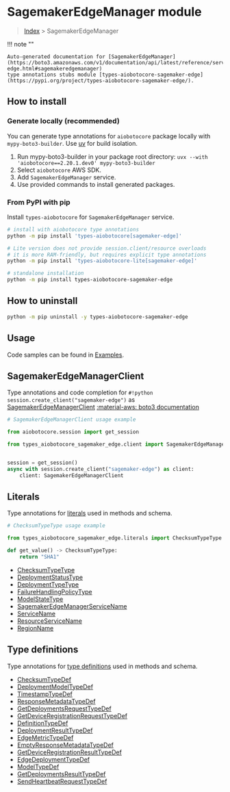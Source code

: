 # SagemakerEdgeManager module

> [Index](../README.md) > SagemakerEdgeManager


!!! note ""

    Auto-generated documentation for [SagemakerEdgeManager](https://boto3.amazonaws.com/v1/documentation/api/latest/reference/services/sagemaker-edge.html#sagemakeredgemanager)
    type annotations stubs module [types-aiobotocore-sagemaker-edge](https://pypi.org/project/types-aiobotocore-sagemaker-edge/).

## How to install

### Generate locally (recommended)

You can generate type annotations for `aiobotocore` package locally with `mypy-boto3-builder`.
Use [uv](https://docs.astral.sh/uv/getting-started/installation/) for build isolation.

1. Run mypy-boto3-builder in your package root directory: `uvx --with 'aiobotocore==2.20.1.dev0' mypy-boto3-builder`
1. Select `aiobotocore` AWS SDK.
1. Add `SagemakerEdgeManager` service.
1. Use provided commands to install generated packages.



### From PyPI with pip

Install `types-aiobotocore` for `SagemakerEdgeManager` service.

```bash
# install with aiobotocore type annotations
python -m pip install 'types-aiobotocore[sagemaker-edge]'

# Lite version does not provide session.client/resource overloads
# it is more RAM-friendly, but requires explicit type annotations
python -m pip install 'types-aiobotocore-lite[sagemaker-edge]'

# standalone installation
python -m pip install types-aiobotocore-sagemaker-edge
```



## How to uninstall

```bash
python -m pip uninstall -y types-aiobotocore-sagemaker-edge
```

## Usage

Code samples can be found in [Examples](./usage.md).

## SagemakerEdgeManagerClient

Type annotations and code completion for  `#!python session.create_client("sagemaker-edge")` as [SagemakerEdgeManagerClient](./client.md)
[:material-aws: boto3 documentation](https://boto3.amazonaws.com/v1/documentation/api/latest/reference/services/sagemaker-edge.html#SagemakerEdgeManager.Client)

```python
# SagemakerEdgeManagerClient usage example

from aiobotocore.session import get_session

from types_aiobotocore_sagemaker_edge.client import SagemakerEdgeManagerClient


session = get_session()
async with session.create_client("sagemaker-edge") as client:
    client: SagemakerEdgeManagerClient
```








## Literals

Type annotations for [literals](./literals.md) used in methods and schema.

```python
# ChecksumTypeType usage example

from types_aiobotocore_sagemaker_edge.literals import ChecksumTypeType

def get_value() -> ChecksumTypeType:
    return "SHA1"
```

- [ChecksumTypeType](./literals.md#checksumtypetype)
- [DeploymentStatusType](./literals.md#deploymentstatustype)
- [DeploymentTypeType](./literals.md#deploymenttypetype)
- [FailureHandlingPolicyType](./literals.md#failurehandlingpolicytype)
- [ModelStateType](./literals.md#modelstatetype)
- [SagemakerEdgeManagerServiceName](./literals.md#sagemakeredgemanagerservicename)
- [ServiceName](./literals.md#servicename)
- [ResourceServiceName](./literals.md#resourceservicename)
- [RegionName](./literals.md#regionname)




## Type definitions

Type annotations for [type definitions](./type_defs.md) used in methods and schema.

- [ChecksumTypeDef](./type_defs.md#checksumtypedef)
- [DeploymentModelTypeDef](./type_defs.md#deploymentmodeltypedef)
- [TimestampTypeDef](./type_defs.md#timestamptypedef)
- [ResponseMetadataTypeDef](./type_defs.md#responsemetadatatypedef)
- [GetDeploymentsRequestTypeDef](./type_defs.md#getdeploymentsrequesttypedef)
- [GetDeviceRegistrationRequestTypeDef](./type_defs.md#getdeviceregistrationrequesttypedef)
- [DefinitionTypeDef](./type_defs.md#definitiontypedef)
- [DeploymentResultTypeDef](./type_defs.md#deploymentresulttypedef)
- [EdgeMetricTypeDef](./type_defs.md#edgemetrictypedef)
- [EmptyResponseMetadataTypeDef](./type_defs.md#emptyresponsemetadatatypedef)
- [GetDeviceRegistrationResultTypeDef](./type_defs.md#getdeviceregistrationresulttypedef)
- [EdgeDeploymentTypeDef](./type_defs.md#edgedeploymenttypedef)
- [ModelTypeDef](./type_defs.md#modeltypedef)
- [GetDeploymentsResultTypeDef](./type_defs.md#getdeploymentsresulttypedef)
- [SendHeartbeatRequestTypeDef](./type_defs.md#sendheartbeatrequesttypedef)

